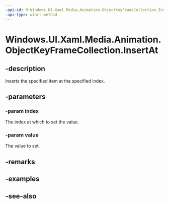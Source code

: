 ```yaml
---
-api-id: M:Windows.UI.Xaml.Media.Animation.ObjectKeyFrameCollection.InsertAt(System.UInt32,Windows.UI.Xaml.Media.Animation.ObjectKeyFrame)
-api-type: winrt method
---
```


<!-- Method syntax
public void InsertAt(System.UInt32 index, Windows.UI.Xaml.Media.Animation.ObjectKeyFrame value)
-->

# Windows.UI.Xaml.Media.Animation.ObjectKeyFrameCollection.InsertAt

## -description
Inserts the specified item at the specified index.



## -parameters
### -param index
The index at which to set the value.

### -param value
The value to set.

## -remarks

## -examples

## -see-also
